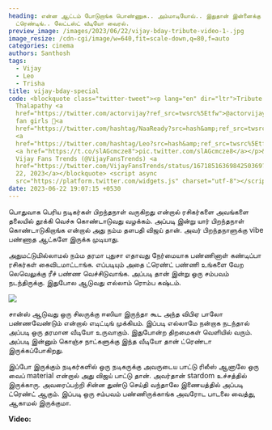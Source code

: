 ```yaml
---
heading: என்ன ஆட்டம் போடுறாங்க பொண்ணுக.. அம்மாடியோவ்.. இதுதான் இன்னைக்கு
  ட்ரெண்டிங்.. லேட்டஸ்ட் வீடியோ வைரல்.
preview_image: /images/2023/06/22/vijay-bday-tribute-video-1-.jpg
image_resize: /cdn-cgi/image/w=640,fit=scale-down,q=80,f=auto
categories: cinema
authors: Santhosh
tags:
  - Vijay
  - Leo
  - Trisha
title: vijay-bday-special
code: <blockquote class="twitter-tweet"><p lang="en" dir="ltr">Tribute to
  Thalapathy <a
  href="https://twitter.com/actorvijay?ref_src=twsrc%5Etfw">@actorvijay</a> from
  fan girls 💪<a
  href="https://twitter.com/hashtag/NaaReady?src=hash&amp;ref_src=twsrc%5Etfw">#NaaReady</a>
  <a
  href="https://twitter.com/hashtag/Leo?src=hash&amp;ref_src=twsrc%5Etfw">#Leo</a>
  <a href="https://t.co/slAGcmcze8">pic.twitter.com/slAGcmcze8</a></p>&mdash;
  Vijay Fans Trends (@VijayFansTrends) <a
  href="https://twitter.com/VijayFansTrends/status/1671851636984250369?ref_src=twsrc%5Etfw">June
  22, 2023</a></blockquote> <script async
  src="https://platform.twitter.com/widgets.js" charset="utf-8"></script>
date: 2023-06-22 19:07:15 +0530
---
```

பொதுவாக பெரிய நடிகர்கள் பிறந்தநாள் வருகிறது என்றால் ரசிகர்களை அவங்களை தலையில் தூக்கி வெச்சு கொண்டாடுவது வழக்கம். அப்படி இன்று யார் பிறந்தநாள் கொண்டாடுகிறாங்க என்றால் அது நம்ம தளபதி விஜய் தான். அவர் பிறந்தநாளுக்கு vibe பண்ணாத ஆட்களே இருக்க முடியாது. 

அதுமட்டுமில்லாமல் நம்ம தரமா புதுசா எதாவது நேர்மையாக பண்ணினாள் கண்டிப்பா ரசிகர்கள் கைவிடமாட்டாங்க. எப்படியும் அதை ட்ரெண்ட் பண்ணி உங்களை வேற லெவெலுக்கு ரீச் பண்ண வெச்சிடுவாங்க. அப்படி தான் இன்று ஒரு சம்பவம் நடந்திருக்கு. இதுபோல ஆடுவது எல்லாம் ரொம்ப கஷ்டம். 

![](/images/2023/06/22/vijay-bday-tribute-video-2-.jpg)

சான்ஸ் ஆடுவது ஒரு சிலருக்கு ஈஸியா இருந்தா கூட அந்த விபிஏ பாலோ பண்ணவேண்டும் என்றால் எடிட்டிங் முக்கியம். இப்படி எல்லாமே நன்றாக நடந்தால் அப்படி ஒரு தரமான வீடியோ உருவாகும். இதுபோன்ற திறமைகள் வெளியில் வரும். அப்படி இன்னும் கொஞ்ச நாட்களுக்கு இந்த வீடியோ தான் ட்ரெண்டா இருக்கப்போகிறது. 

இப்போ இருக்கும் நடிகர்களில் ஒரு நடிகருக்கு அவருடைய பாட்டு ரிலீஸ் ஆனாலே ஒரு வைப் material என்றால் அது விஜய் பாட்டு தான். அவர்தான் stardom உச்சத்தில் இருக்காரு. அவரைப்பற்றி சின்ன துண்டு செய்தி வந்தாலே இணையத்தில் அப்படி ட்ரெண்ட் ஆகும். இப்படி ஒரு சம்பவம் பண்ணிருக்காங்க அவரோட பாடலை வைத்து, ஆகாமல் இருக்குமா.



**V﻿ideo:**